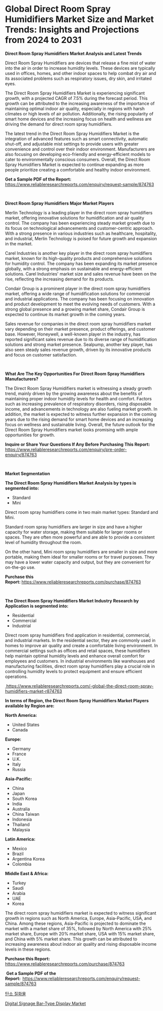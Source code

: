 <p><h1>Global Direct Room Spray Humidifiers Market Size and Market Trends: Insights and Projections from 2024 to 2031</h1></p><p><strong>Direct Room Spray Humidifiers Market Analysis and Latest Trends</strong></p>
<p><p>Direct Room Spray Humidifiers are devices that release a fine mist of water into the air in order to increase humidity levels. These devices are typically used in offices, homes, and other indoor spaces to help combat dry air and its associated problems such as respiratory issues, dry skin, and irritated eyes.</p><p>The Direct Room Spray Humidifiers Market is experiencing significant growth, with a projected CAGR of 7.5% during the forecast period. This growth can be attributed to the increasing awareness of the importance of maintaining optimal indoor air quality, especially in regions with harsh climates or high levels of air pollution. Additionally, the rising popularity of smart home devices and the increasing focus on health and wellness are driving the demand for direct room spray humidifiers.</p><p>The latest trend in the Direct Room Spray Humidifiers Market is the integration of advanced features such as smart connectivity, automatic shut-off, and adjustable mist settings to provide users with greater convenience and control over their indoor environment. Manufacturers are also focusing on developing eco-friendly and energy-efficient models to cater to environmentally conscious consumers. Overall, the Direct Room Spray Humidifiers Market is expected to continue expanding as more people prioritize creating a comfortable and healthy indoor environment.</p></p>
<p><strong>Get a Sample PDF of the Report:&nbsp;</strong> <a href="https://www.reliableresearchreports.com/enquiry/request-sample/874763">https://www.reliableresearchreports.com/enquiry/request-sample/874763</a></p>
<p>&nbsp;</p>
<p><strong>Direct Room Spray Humidifiers Major Market Players</strong></p>
<p><p>Merlin Technology is a leading player in the direct room spray humidifiers market, offering innovative solutions for humidification and air quality control. The company has been experiencing steady market growth due to its focus on technological advancements and customer-centric approach. With a strong presence in various industries such as healthcare, hospitality, and industrial, Merlin Technology is poised for future growth and expansion in the market.</p><p>Carel Industries is another key player in the direct room spray humidifiers market, known for its high-quality products and comprehensive solutions for humidity control. The company has been expanding its market presence globally, with a strong emphasis on sustainable and energy-efficient solutions. Carel Industries' market size and sales revenue have been on the rise, reflecting the increasing demand for its products.</p><p>Condair Group is a prominent player in the direct room spray humidifiers market, offering a wide range of humidification solutions for commercial and industrial applications. The company has been focusing on innovation and product development to meet the evolving needs of customers. With a strong global presence and a growing market share, Condair Group is expected to continue its market growth in the coming years.</p><p>Sales revenue for companies in the direct room spray humidifiers market vary depending on their market presence, product offerings, and customer base. However, Honeywell, a well-known player in the industry, has reported significant sales revenue due to its diverse range of humidification solutions and strong market presence. Sealpump, another key player, has also seen steady sales revenue growth, driven by its innovative products and focus on customer satisfaction.</p></p>
<p>&nbsp;</p>
<p><strong>What Are The Key Opportunities For Direct Room Spray Humidifiers Manufacturers?</strong></p>
<p><p>The Direct Room Spray Humidifiers market is witnessing a steady growth trend, mainly driven by the growing awareness about the benefits of maintaining proper indoor humidity levels for health and comfort. Factors such as increasing prevalence of respiratory disorders, rising disposable income, and advancements in technology are also fueling market growth. In addition, the market is expected to witness further expansion in the coming years due to the rising demand for smart home devices and an increasing focus on wellness and sustainable living. Overall, the future outlook for the Direct Room Spray Humidifiers market looks promising with ample opportunities for growth.</p></p>
<p><strong>Inquire or Share Your Questions If Any Before Purchasing This Report:</strong> <a href="https://www.reliableresearchreports.com/enquiry/pre-order-enquiry/874763">https://www.reliableresearchreports.com/enquiry/pre-order-enquiry/874763</a></p>
<p>&nbsp;</p>
<p><strong>Market Segmentation</strong></p>
<p><strong>The Direct Room Spray Humidifiers Market Analysis by types is segmented into:</strong></p>
<p><ul><li>Standard</li><li>Mini</li></ul></p>
<p><p>Direct room spray humidifiers come in two main market types: Standard and Mini. </p><p>Standard room spray humidifiers are larger in size and have a higher capacity for water storage, making them suitable for larger rooms or spaces. They are often more powerful and are able to provide a consistent level of humidity throughout the room.</p><p>On the other hand, Mini room spray humidifiers are smaller in size and more portable, making them ideal for smaller rooms or for travel purposes. They may have a lower water capacity and output, but they are convenient for on-the-go use.</p></p>
<p><strong>Purchase this Report:&nbsp;</strong><a href="https://www.reliableresearchreports.com/purchase/874763">https://www.reliableresearchreports.com/purchase/874763</a></p>
<p>&nbsp;</p>
<p><strong>The Direct Room Spray Humidifiers Market Industry Research by Application is segmented into:</strong></p>
<p><ul><li>Residential</li><li>Commercial</li><li>Industrial</li></ul></p>
<p><p>Direct room spray humidifiers find application in residential, commercial, and industrial markets. In the residential sector, they are commonly used in homes to improve air quality and create a comfortable living environment. In commercial settings such as offices and retail spaces, these humidifiers help maintain optimal humidity levels and enhance overall comfort for employees and customers. In industrial environments like warehouses and manufacturing facilities, direct room spray humidifiers play a crucial role in controlling humidity levels to protect equipment and ensure efficient operations.</p></p>
<p><a href="https://www.reliableresearchreports.com/-global-the-direct-room-spray-humidifiers-market-r874763">&nbsp;https://www.reliableresearchreports.com/-global-the-direct-room-spray-humidifiers-market-r874763</a></p>
<p><strong>In terms of Region, the Direct Room Spray Humidifiers Market Players available by Region are:</strong></p>
<p>
    <p> <strong> North America: </strong>
        <ul>
            <li>United States</li>
            <li>Canada</li>
        </ul>
        </p> 
    <p> <strong> Europe: </strong>
        <ul>
            <li>Germany</li>
            <li>France</li>
            <li>U.K.</li>
            <li>Italy</li>
            <li>Russia</li>
        </ul>
        </p> 
    <p> <strong> Asia-Pacific: </strong>
        <ul>
            <li>China</li>
            <li>Japan</li>
            <li>South Korea</li>
            <li>India</li>
            <li>Australia</li>
            <li>China Taiwan</li>
            <li>Indonesia</li>
            <li>Thailand</li>
            <li>Malaysia</li>
        </ul>
        </p> 
    <p> <strong> Latin America: </strong>
        <ul>
            <li>Mexico</li>
            <li>Brazil</li>
            <li>Argentina Korea</li>
            <li>Colombia</li>
        </ul>
        </p> 
    <p> <strong> Middle East & Africa: </strong>
        <ul>
            <li>Turkey</li>
            <li>Saudi</li>
            <li>Arabia</li>
            <li>UAE</li>
            <li>Korea</li>
        </ul>
    </p>
    </p>
<p><p>The direct room spray humidifiers market is expected to witness significant growth in regions such as North America, Europe, Asia-Pacific, USA, and China. Among these regions, Asia-Pacific is projected to dominate the market with a market share of 35%, followed by North America with 25% market share, Europe with 20% market share, USA with 15% market share, and China with 5% market share. This growth can be attributed to increasing awareness about indoor air quality and rising disposable income levels in these regions.</p></p>
<p><strong>Purchase this Report: </strong><a href="https://www.reliableresearchreports.com/purchase/874763">https://www.reliableresearchreports.com/purchase/874763</a></p>
<p>&nbsp;<strong>Get a Sample PDF of the Report:&nbsp;&nbsp;</strong><a href="https://www.reliableresearchreports.com/enquiry/request-sample/874763">https://www.reliableresearchreports.com/enquiry/request-sample/874763</a></p>
<p><strong></strong></p>
<p><p><a href="https://github.com/lzrvbyqzftro57/Market-Research-Report-List-2/blob/main/510069378266.md">탄소 질화물</a></p><p><a href="https://github.com/RoccoManning/Market-Research-Report-List-5/blob/main/digital-signage-bar-type-display-market.md">Digital Signage Bar-Type Display Market</a></p></p>